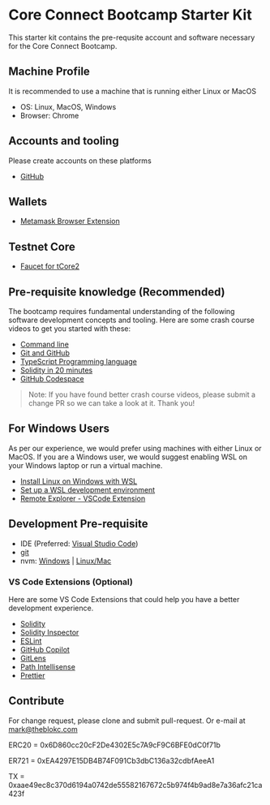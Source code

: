 # Core Connect Bootcamp Starter Kit

This starter kit contains the pre-requsite account and software necessary for the Core Connect Bootcamp.

## Machine Profile
It is recommended to use a machine that is running either Linux or MacOS
- OS: Linux, MacOS, Windows
- Browser: Chrome

## Accounts and tooling
Please create accounts on these platforms
- [GitHub](https://github.com/)

## Wallets
- [Metamask Browser Extension](https://metamask.io/download/)

## Testnet Core
- [Faucet for tCore2](https://scan.test2.btcs.network/faucet)

## Pre-requisite knowledge (Recommended)
The bootcamp requires fundamental understanding of the following software development concepts and tooling.
Here are some crash course videos to get you started with these:
- [Command line](https://www.youtube.com/watch?v=uwAqEzhyjtw)
- [Git and GitHub](https://www.youtube.com/watch?v=mJ-qvsxPHpY)
- [TypeScript Programming language](https://www.youtube.com/watch?v=BCg4U1FzODs)
- [Solidity in 20 minutes](https://youtu.be/RQzuQb0dfBM?si=OcpChLiTfPsOSC3H)
- [GitHub Codespace](https://www.youtube.com/watch?v=D_5T6KMTRb8)

> Note: If you have found better crash course videos, please submit a change PR so we can take a look at it. Thank you!

## For Windows Users
As per our experience, we would prefer using machines with either Linux or MacOS.
If you are a Windows user, we would suggest enabling WSL on your Windows laptop or run a virtual machine.
- [Install Linux on Windows with WSL](https://learn.microsoft.com/en-us/windows/wsl/install)
- [Set up a WSL development environment](https://learn.microsoft.com/en-us/windows/wsl/setup/environment)
- [Remote Explorer - VSCode Extension](https://marketplace.visualstudio.com/items?itemName=ms-vscode.remote-explorer)


## Development Pre-requisite
- IDE (Preferred: [Visual Studio Code](https://code.visualstudio.com/))
- [git](https://git-scm.com/downloads)
- nvm: [Windows](https://github.com/coreybutler/nvm-windows) | [Linux/Mac](https://github.com/nvm-sh/nvm)

### VS Code Extensions (Optional)
Here are some VS Code Extensions that could help you have a better development experience.
- [Solidity](https://marketplace.visualstudio.com/items?itemName=JuanBlanco.solidity)
- [Solidity Inspector](https://marketplace.visualstudio.com/items?itemName=PraneshASP.vscode-solidity-inspector&fbclid=IwAR06u7pxaz64pHVdIi4EJxpurHagspg2sEjHusrTDdlkoYC38iKMiRqhgH0)
- [ESLint](https://marketplace.visualstudio.com/items?itemName=dbaeumer.vscode-eslint)
- [GitHub Copilot](https://marketplace.visualstudio.com/items?itemName=GitHub.copilot)
- [GitLens](https://marketplace.visualstudio.com/items?itemName=eamodio.gitlens)
- [Path Intellisense](https://marketplace.visualstudio.com/items?itemName=christian-kohler.path-intellisense)
- [Prettier](https://marketplace.visualstudio.com/items?itemName=esbenp.prettier-vscode)

## Contribute
For change request, please clone and submit pull-request. Or e-mail at mark@theblokc.com

ERC20 = 0x6D860cc20cF2De4302E5c7A9cF9C6BFE0dC0f71b


ER721 = 0xEA4297E15DB4B74F091Cb3dbC136a32cdbfAeeA1


TX = 0xaae49ec8c370d6194a0742de55582167672c5b974f4b9ad8e7a36afc21ca423f
